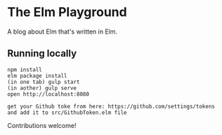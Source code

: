 # The Elm Playground

A blog about Elm that's written in Elm.

## Running locally

```
npm install
elm package install
(in one tab) gulp start
(in aother) gulp serve
open http://localhost:8080

get your Github toke from here: https://github.com/settings/tokens
and add it to src/GithubToken.elm file
```

Contributions welcome!
